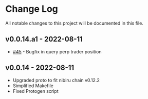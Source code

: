 
# Change Log
All notable changes to this project will be documented in this file.

## v0.0.14.a1 - 2022-08-11
* [#45](https://github.com/NibiruChain/nibiru-py/pull/45) - Bugfix in query perp trader position
 
## v0.0.14 - 2022-08-11
- Upgraded proto to fit nibiru chain v0.12.2
- Simplified Makefile
- Fixed Protogen script
